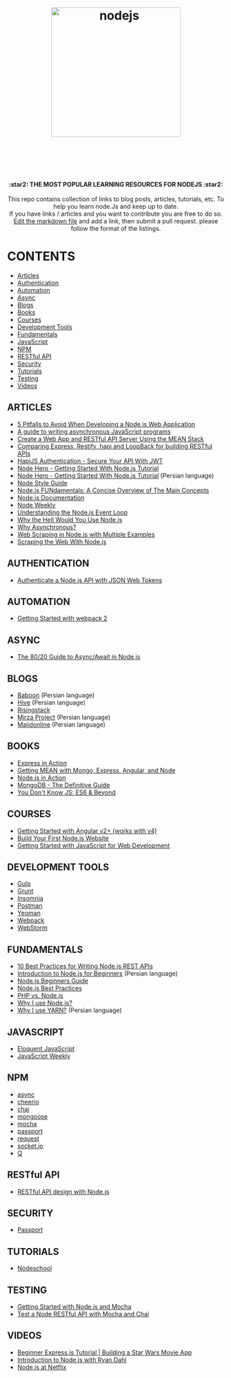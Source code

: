 <h1 align="center">
	<img width="300" src="https://nodejs.org/static/images/logos/nodejs-new-pantone-black.png" alt="nodejs">
	<br>
	<br>
</h1>

<br>
<br>

<p align="center">
  <b>:star2: THE MOST POPULAR LEARNING RESOURCES FOR NODEJS :star2:</b>
  <br><br>
  This repo contains collection of links to blog posts, articles, tutorials, etc. To help you learn node.Js and keep up to date. 
  <br>
  If you have links / articles and you want to contribute you are free to do so.
  <a href="https://github.com/moxart/popular-tutorial-link-nodejs/README.md">Edit the markdown file</a> and add a link, then submit a pull request. please follow the format of the listings.
</p>

# CONTENTS

- [Articles](#articles)
- [Authentication](#authentication)
- [Automation](#automation)
- [Async](#async)
- [Blogs](#blogs)
- [Books](#books)
- [Courses](#courses)
- [Development Tools](#development-tools)
- [Fundamentals](#fundamentals)
- [JavaScript](#javascript)
- [NPM](#npm)
- [RESTful API](#restful-api)
- [Security](#security)
- [Tutorials](#tutorials)
- [Testing](#testing)
- [Videos](#videos)


## ARTICLES

- [5 Pitfalls to Avoid When Developing a Node.js Web Application](https://blog.qmo.io/common-problems-when-developing-a-node-js-web-application/#1poordatabasechoice)
- [A guide to writing asynchronous JavaScript programs](http://callbackhell.com/)
- [Create a Web App and RESTful API Server Using the MEAN Stack](https://devcenter.heroku.com/articles/mean-apps-restful-api)
- [Comparing Express, Restify, hapi and LoopBack for building RESTful APIs](https://strongloop.com/strongblog/compare-express-restify-hapi-loopback/)
- [HapiJS Authentication - Secure Your API With JWT](https://auth0.com/blog/hapijs-authentication-secure-your-api-with-json-web-tokens/)
- [Node Hero - Getting Started With Node.js Tutorial](https://blog.risingstack.com/node-hero-tutorial-getting-started-with-node-js/)
- [Node Hero - Getting Started With Node.js Tutorial](http://baboon.ir/%D9%86%D9%88%D8%AF-%D8%AC%DB%8C-%D8%A7%D8%B3-%D9%82%D9%87%D8%B1%D9%85%D8%A7%D9%86-%D8%A2%D8%BA%D8%A7%D8%B2-%D8%A8%D9%87-%DA%A9%D8%A7%D8%B1-%D8%A8%D8%A7-node-js/) (Persian language)
- [Node Style Guide](https://github.com/RisingStack/node-style-guide)
- [Node.js FUNdamentals: A Concise Overview of The Main Concepts](https://webapplog.com/node-js-fundamentals-a-concise-overview-of-the-main-concepts/)
- [Node.js Documentation](https://nodejs.org/api/)
- [Node Weekly](http://nodeweekly.com/)
- [Understanding the Node.js Event Loop](https://nodesource.com/blog/understanding-the-nodejs-event-loop/)
- [Why the Hell Would You Use Node.js](https://medium.com/the-node-js-collection/why-the-hell-would-you-use-node-js-4b053b94ab8e)
- [Why Asynchronous?](https://nodesource.com/blog/why-asynchronous/)
- [Web Scraping in Node.js with Multiple Examples](https://hackprogramming.com/web-scraping-in-node-js-with-multiple-examples/?utm_source=mybridge&utm_medium=blog&utm_campaign=read_more)
- [Scraping the Web With Node.js](https://scotch.io/tutorials/scraping-the-web-with-node-js)

## AUTHENTICATION

- [Authenticate a Node.js API with JSON Web Tokens](https://scotch.io/tutorials/authenticate-a-node-js-api-with-json-web-tokens)

## AUTOMATION

- [Getting Started with webpack 2](https://blog.madewithenvy.com/getting-started-with-webpack-2-ed2b86c68783)

## ASYNC

- [The 80/20 Guide to Async/Await in Node.js](http://thecodebarbarian.com/80-20-guide-to-async-await-in-node.js.html?utm_source=mybridge&utm_medium=blog&utm_campaign=read_more)

## BLOGS

- [Baboon](http://baboon.ir/) (Persian language)
- [Hive](http://hive.ir/) (Persian language)
- [Risingstack](https://blog.risingstack.com/)
- [Mirza Project](http://mirzaproject.ir/) (Persian language)
- [Majidonline](http://majidonline.com/) (Persian language)

## BOOKS

- [Express in Action](https://www.manning.com/books/express-in-action)
- [Getting MEAN with Mongo, Express, Angular, and Node](https://www.manning.com/books/getting-mean-with-mongo-express-angular-and-node)
- [Node.js in Action](https://www.manning.com/books/node-js-in-action/)
- [MongoDB - The Definitive Guide](http://shop.oreilly.com/product/0636920028031.do)
- [You Don't Know JS: ES6 & Beyond](http://shop.oreilly.com/product/0636920033769.do/)

## COURSES

- [Getting Started with Angular v2+ (works with v4)](https://school.scotch.io/getting-started-with-angular-2?source=home)
- [Build Your First Node.js Website](https://school.scotch.io/build-a-nodejs-website?source=home)
- [Getting Started with JavaScript for Web Development](https://school.scotch.io/getting-started-with-javascript?source=home)

## DEVELOPMENT TOOLS

- [Gulp](http://gulpjs.com/)
- [Grunt](https://gruntjs.com/)
- [Insomnia](https://insomnia.rest/)
- [Postman](https://www.getpostman.com/)
- [Yeoman](http://yeoman.io/)
- [Webpack](https://webpack.github.io/)
- [WebStorm](https://www.jetbrains.com/webstorm/)

## FUNDAMENTALS

- [10 Best Practices for Writing Node.js REST APIs](https://blog.risingstack.com/10-best-practices-for-writing-node-js-rest-apis/#disqus_thread)
- [Introduction to Node.js for Beginners](http://baboon.ir/%DB%8C%DA%A9-%D8%B1%D8%A7%D9%87%D9%86%D9%85%D8%A7%DB%8C-node-js-%D8%A8%D8%B1%D8%A7%DB%8C-%D8%AA%D8%A7%D8%B2%D9%87-%DA%A9%D8%A7%D8%B1%D9%87%D8%A7%DB%8C-%D8%A8%D8%AE%D8%B4-%D8%A7%D9%88%D9%84/) (Persian language)
- [Node.js Beginners Guide](http://nodeguide.com/beginner.html)
- [Node.js Best Practices](https://blog.risingstack.com/node-js-best-practices/)
- [PHP vs. Node.js](https://webapplog.com/php-vs-node-js/)
- [Why I use Node.js?](http://pettergraff.blogspot.com/2013/01/why-node.html)
- [Why I use YARN?](http://baboon.ir/%D9%BE%DA%A9%DB%8C%D8%AC-%D9%85%D9%86%DB%8C%D8%AC%D8%B1-yarn-%D8%A8%D8%B3%DB%8C%D8%A7%D8%B1-%D8%B3%D8%B1%DB%8C%D8%B9%D8%8C-%D9%82%D8%A7%D8%A8%D9%84-%D8%A7%D8%B9%D8%AA%D9%85%D8%A7%D8%AF-%D9%88-%D8%A7/) (Persian language)

## JAVASCRIPT

- [Eloquent JavaScript](http://eloquentjavascript.net/)
- [JavaScript Weekly](http://javascriptweekly.com/)

## NPM

- [async](https://github.com/caolan/async)
- [cheerio](https://www.npmjs.com/package/cheerio)
- [chai](https://github.com/chaijs/chai)
- [mongoose](https://github.com/LearnBoost/mongoose)
- [mocha](https://github.com/mochajs/mocha)
- [passport](http://passportjs.org/)
- [request](https://www.npmjs.com/package/request)
- [socket.io](https://github.com/socketio/socket.io)
- [Q](https://github.com/kriskowal/q)

## RESTful API

- [RESTful API design with Node.js](https://hackernoon.com/restful-api-design-with-node-js-26ccf66eab09)

## SECURITY

- [Passport](http://passportjs.org/)

## TUTORIALS

- [Nodeschool](https://nodeschool.io/)

## TESTING

- [Getting Started with Node.js and Mocha](https://semaphoreci.com/community/tutorials/getting-started-with-node-js-and-mocha)
- [Test a Node RESTful API with Mocha and Chai](https://scotch.io/tutorials/test-a-node-restful-api-with-mocha-and-chai)

## VIDEOS

- [Beginner Express.js Tutorial | Building a Star Wars Movie App](https://www.youtube.com/watch?v=NALxjuyRXaE)
- [Introduction to Node.js with Ryan Dahl](https://www.youtube.com/watch?v=jo_B4LTHi3I)
- [Node.js at Netflix](https://www.youtube.com/watch?v=p74282nDMX8&t=330s)
